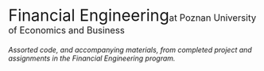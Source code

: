 <font size='6'> Financial Engineering</font><font size='4'>at Poznan University of Economics and Business</font>
###### Assorted code, and accompanying materials, from completed project and assignments in the Financial Engineering program.
